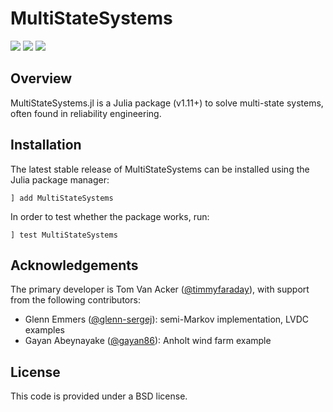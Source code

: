 # MultiStateSystems

<a href="https://github.com/timmyfaraday/MultiStateSystems.jl/actions?query=workflow%3ACI"><img src="https://github.com/timmyfaraday/MultiStateSystems.jl/workflows/CI/badge.svg"></img></a>
<a href="https://codecov.io/gh/timmyfaraday/MultiStateSystems.jl"><img src="https://img.shields.io/codecov/c/github/timmyfaraday/MultiStateSystems.jl?logo=Codecov"></img></a>
<a href="https://timmyfaraday.github.io/MultiStateSystems.jl/dev/"><img src="https://github.com/timmyfaraday/MultiStateSystems.jl/workflows/Documentation/badge.svg"></img></a>


## Overview

MultiStateSystems.jl is a Julia package (v1.11+) to solve multi-state systems,
often found in reliability engineering.

## Installation

The latest stable release of MultiStateSystems can be installed using the Julia
package manager:

```
] add MultiStateSystems
```

In order to test whether the package works, run:

```
] test MultiStateSystems
```

## Acknowledgements

The primary developer is Tom Van Acker ([@timmyfaraday](https://github.com/timmyfaraday)), 
with support from the following contributors:
- Glenn Emmers ([@glenn-sergej](https://github.com/Glenn-sergej)): semi-Markov implementation, LVDC examples
- Gayan Abeynayake ([@gayan86](https://github.com/gayan86)): Anholt wind farm example

## License

This code is provided under a BSD license.
